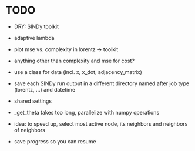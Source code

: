 # TODO

- DRY: SINDy toolkit

- adaptive lambda

- plot mse vs. complexity in lorentz -> toolkit

- anything other than complexity and mse for cost?

- use a class for data (incl. x, x_dot, adjacency_matrix)

- save each SINDy run output in a different directory named after job type (lorentz, ...) and 
datetime

- shared settings

- _get_theta takes too long, parallelize with numpy operations

- idea: to speed up, select most active node, its neighbors and neighbors of neighbors

- save progress so you can resume
